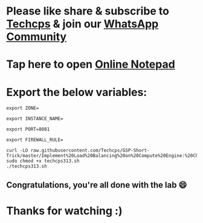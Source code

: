 

# Please like share & subscribe to [Techcps](https://www.youtube.com/@techcps) & join our [WhatsApp Community](https://whatsapp.com/channel/0029Va9nne147XeIFkXYv71A)

# Tap here to open [Online Notepad](https://www.rapidtables.com/tools/notepad.html#)

# Export the below variables:
```
export ZONE=

export INSTANCE_NAME=

export PORT=8081

export FIREWALL_RULE=
```

```
curl -LO raw.githubusercontent.com/Techcps/GSP-Short-Trick/master/Implement%20Load%20Balancing%20on%20Compute%20Engine:%20Challenge%20Lab/techcps313.sh
sudo chmod +x techcps313.sh
./techcps313.sh
```

## Congratulations, you're all done with the lab 😄

# Thanks for watching :)

